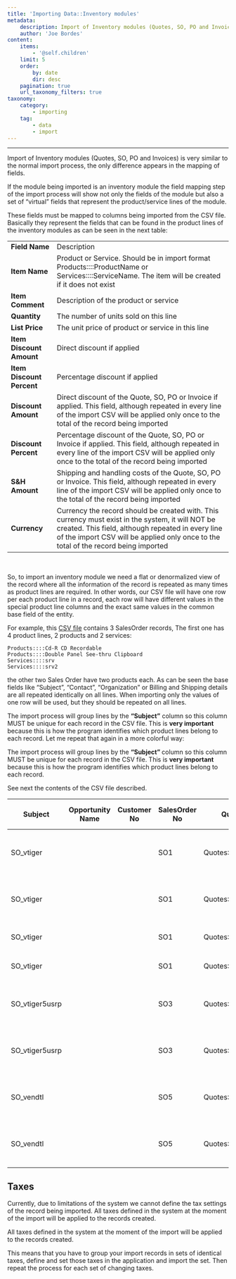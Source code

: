 ```yaml
---
title: 'Importing Data::Inventory modules'
metadata:
    description: Import of Inventory modules (Quotes, SO, PO and Invoices) is very similar to the normal import process, the only difference appears in the mapping of fields.'
    author: 'Joe Bordes'
content:
    items:
        - '@self.children'
    limit: 5
    order:
        by: date
        dir: desc
    pagination: true
    url_taxonomy_filters: true
taxonomy:
    category:
        - importing
    tag:
        - data
        - import
---
```

---

Import of Inventory modules (Quotes, SO, PO and Invoices) is very similar to the normal import process, the only difference appears in the mapping of fields.

If the module being imported is an inventory module the field mapping step of the import process will show not only the fields of the module but also a set of “virtual” fields that represent the product/service lines of the module.

These fields must be mapped to columns being imported from the CSV file. Basically they represent the fields that can be found in the product lines of the inventory modules as can be seen in the next table:

<table class="table table-striped">
<tbody>
<tr>
<td><strong>Field Name</strong></td>
<td>Description</th>
</tr>
<tr>
<td><strong>Item Name</strong></td>
<td>Product or Service. Should be in import format Products::::ProductName or Services::::ServiceName. The item will be created if it does not exist</td>
</tr>
<tr>
<td><strong>Item Comment</strong></td>
<td>Description of the product or service</td>
</tr>
<tr>
<td><strong>Quantity</strong></td>
<td>The number of units sold on this line</td>
</tr>
<tr>
<td><strong>List Price</strong></td>
<td>The unit price of product or service in this line</td>
</tr>
<tr>
<td><strong>Item Discount Amount</strong></td>
<td>Direct discount if applied</td>
</tr>
<tr>
<td><strong>Item Discount Percent</strong></td>
<td>Percentage discount if applied</td>
</tr>
<tr>
<td><strong>Discount Amount</strong></td>
<td>Direct discount of the Quote, SO, PO or Invoice if applied. This field, although repeated in every line of the import CSV will be applied only once to the total of the record being imported</td>
</tr>
<tr>
<td><strong>Discount Percent</strong></td>
<td>Percentage discount of the Quote, SO, PO or Invoice if applied. This field, although repeated in every line of the import CSV will be applied only once to the total of the record being imported</td>
</tr>
<tr>
<td><strong>S&H Amount</strong></td>
<td>Shipping and handling costs of the Quote, SO, PO or Invoice. This field, although repeated in every line of the import CSV will be applied only once to the total of the record being imported</td>
</tr>
<tr>
<td><strong>Currency</strong></td>
<td>Currency the record should be created with. This currency must exist in the system, it will NOT be created. This field, although repeated in every line of the import CSV will be applied only once to the total of the record being imported</td>
</tr>
</tbody>
</table>
<br>

So, to import an inventory module we need a flat or denormalized view of the record where all the information of the record is repeated as many times as product lines are required. In other words, our CSV file will have one row per each product line in a record, each row will have different values in the special product line columns and the exact same values in the common base field of the entity.

For example, this [CSV file](sales_order.csv) contains 3 SalesOrder records, The first one has 4 product lines, 2 products and 2 services:

```
Products::::Cd-R CD Recordable
Products::::Double Panel See-thru Clipboard
Services::::srv
Services::::srv2
```

the other two Sales Order have two products each. As can be seen the base fields like “Subject”, “Contact”, “Organization” or Billing and Shipping details are all repeated identically on all lines. When importing only the values of one row will be used, but they should be repeated on all lines.

The import process will group lines by the **“Subject”** column so this column MUST be unique for each record in the CSV file. This is **very important** because this is how the program identifies which product lines belong to each record. Let me repeat that again in a more colorful way:

<div class="notices red">
The import process will group lines by the <strong> “Subject” </strong> column so this column MUST be unique for each record in the CSV file. This is <strong> very important </strong> because this is how the program identifies which product lines belong to each record.
</div>

See next the contents of the CSV file described.




<table class="table table-striped">
	<thead>
	<tr class="row0">
		<th class="col0">Subject</th><th class="col1">Opportunity Name</th><th class="col2">Customer No</th><th class="col3">SalesOrder No</th><th class="col4">Quote Name</th><th class="col5">Purchase Order</th><th class="col6">Contact Name</th><th class="col7">Due Date</th><th class="col8">Carrier</th><th class="col9">Pending</th><th class="col10">Status</th><th class="col11">Sales Commission</th><th class="col12">Excise Duty</th><th class="col13">Organization Name</th><th class="col14">Assigned To</th><th class="col15">Created Time</th><th class="col16">Modified Time</th><th class="col17">Billing Address</th><th class="col18">Shipping Address</th><th class="col19">Billing <span class="search_hit">PO</span> Box</th><th class="col20">Shipping <span class="search_hit">PO</span> Box</th><th class="col21">Billing City</th><th class="col22">Shipping City</th><th class="col23">Billing State</th><th class="col24">Shipping State</th><th class="col25">Billing Postal Code</th><th class="col26">Shipping Postal Code</th><th class="col27">Billing Country</th><th class="col28">Shipping Country</th><th class="col29">Terms &amp; Conditions</th><th class="col30">Description</th><th class="col31">Enable Recurring</th><th class="col32">Frequency</th><th class="col33">Start Period</th><th class="col34">End Period</th><th class="col35">Payment Duration</th><th class="col36">Invoice Status</th><th class="col37">Adjustment</th><th class="col38">Total</th><th class="col39">Sub Total</th><th class="col40">Tax Type</th><th class="col41">Discount Amount</th><th class="col42">Discount Percent</th><th class="col43">S&amp;H Amount</th><th class="col44">Currency</th><th class="col45">Item Name</th><th class="col46">Quantity</th><th class="col47">List Price</th><th class="col48">Item Comment</th><th class="col49">Item Discount Amount</th><th class="col50">Item Discount Percent</th><th class="col51">VAT</th><th class="col52">Sales</th><th class="col53">Service</th><th class="col54">V.A.T.</th>
	</tr>
	</thead>
	<tbody><tr class="row1">
		<td class="col0"><span class="search_hit">SO</span>_vtiger</td><td class="col1"> </td><td class="col2"> </td><td class="col3"><span class="search_hit">SO</span>1</td><td class="col4"><span class="search_hit">Quotes</span>::::Vendor_Quote</td><td class="col5"> </td><td class="col6">Contacts::::Jones Barbara</td><td class="col7">2015-04-13</td><td class="col8">FedEx</td><td class="col9"> </td><td class="col10">Created</td><td class="col11">0.00</td><td class="col12">0.00</td><td class="col13">Accounts::::t3M Invest A/S</td><td class="col14">admin</td><td class="col15">2014-06-26 23:12:15</td><td class="col16">2015-06-02 20:44:51</td><td class="col17">999 Baker Way</td><td class="col18">123 Anywhere Street</td><td class="col19"> </td><td class="col20"> </td><td class="col21">San Mateo</td><td class="col22">San Jose</td><td class="col23">CA</td><td class="col24">CA</td><td class="col25">15191</td><td class="col26">63999</td><td class="col27">USA</td><td class="col28">USA</td><td class="col29"> </td><td class="col30"> </td><td class="col31">0</td><td class="col32"> </td><td class="col33"> </td><td class="col34"> </td><td class="col35"> </td><td class="col36"> </td><td class="col37">100.000</td><td class="col38">4232.900</td><td class="col39">4182.900</td><td class="col40">individual</td><td class="col41">100.000</td><td class="col42">0.00</td><td class="col43">50.000</td><td class="col44">USA Dollars</td><td class="col45">Products::::Cd-R CD Recordable</td><td class="col46">3.00</td><td class="col47">130.000</td><td class="col48">This is test comment for product of <span class="search_hit">Quotes</span></td><td class="col49">20.000</td><td class="col50">0.00</td><td class="col51">14.50</td><td class="col52">0.00</td><td class="col53">12.50</td><td class="col54">0.00</td>
	</tr>
	<tr class="row2">
		<td class="col0"><span class="search_hit">SO</span>_vtiger</td><td class="col1"> </td><td class="col2"> </td><td class="col3"><span class="search_hit">SO</span>1</td><td class="col4"><span class="search_hit">Quotes</span>::::Vendor_Quote</td><td class="col5"> </td><td class="col6">Contacts::::Jones Barbara</td><td class="col7">2015-04-13</td><td class="col8">FedEx</td><td class="col9"> </td><td class="col10">Created</td><td class="col11">0.00</td><td class="col12">0.00</td><td class="col13">Accounts::::t3M Invest A/S</td><td class="col14">admin</td><td class="col15">2014-06-26 23:12:15</td><td class="col16">2015-06-02 20:44:51</td><td class="col17">999 Baker Way</td><td class="col18">123 Anywhere Street</td><td class="col19"> </td><td class="col20"> </td><td class="col21">San Mateo</td><td class="col22">San Jose</td><td class="col23">CA</td><td class="col24">CA</td><td class="col25">15191</td><td class="col26">63999</td><td class="col27">USA</td><td class="col28">USA</td><td class="col29"> </td><td class="col30"> </td><td class="col31">0</td><td class="col32"> </td><td class="col33"> </td><td class="col34"> </td><td class="col35"> </td><td class="col36"> </td><td class="col37">100.000</td><td class="col38">4232.900</td><td class="col39">4182.900</td><td class="col40">individual</td><td class="col41">100.000</td><td class="col42">0.00</td><td class="col43">50.000</td><td class="col44">USA Dollars</td><td class="col45">Products::::Double Panel See-thru Clipboard</td><td class="col46">3.00</td><td class="col47">1230.000</td><td class="col48">This is test comment for product of SalesOrder</td><td class="col49">200.000</td><td class="col50">0.00</td><td class="col51">0.00</td><td class="col52">0.00</td><td class="col53">0.00</td><td class="col54">0.00</td>
	</tr>
	<tr class="row3">
		<td class="col0"><span class="search_hit">SO</span>_vtiger</td><td class="col1"> </td><td class="col2"> </td><td class="col3"><span class="search_hit">SO</span>1</td><td class="col4"><span class="search_hit">Quotes</span>::::Vendor_Quote</td><td class="col5"> </td><td class="col6">Contacts::::Jones Barbara</td><td class="col7">2015-04-13</td><td class="col8">FedEx</td><td class="col9"> </td><td class="col10">Created</td><td class="col11">0.00</td><td class="col12">0.00</td><td class="col13">Accounts::::t3M Invest A/S</td><td class="col14">admin</td><td class="col15">2014-06-26 23:12:15</td><td class="col16">2015-06-02 20:44:51</td><td class="col17">999 Baker Way</td><td class="col18">123 Anywhere Street</td><td class="col19"> </td><td class="col20"> </td><td class="col21">San Mateo</td><td class="col22">San Jose</td><td class="col23">CA</td><td class="col24">CA</td><td class="col25">15191</td><td class="col26">63999</td><td class="col27">USA</td><td class="col28">USA</td><td class="col29"> </td><td class="col30"> </td><td class="col31">0</td><td class="col32"> </td><td class="col33"> </td><td class="col34"> </td><td class="col35"> </td><td class="col36"> </td><td class="col37">100.000</td><td class="col38">4232.900</td><td class="col39">4182.900</td><td class="col40">individual</td><td class="col41">100.000</td><td class="col42">0.00</td><td class="col43">50.000</td><td class="col44">USA Dollars</td><td class="col45">Services::::srv</td><td class="col46">3.00</td><td class="col47">1.000</td><td class="col48"> </td><td class="col49">0.000</td><td class="col50">0.00</td><td class="col51">0.00</td><td class="col52">0.00</td><td class="col53">0.00</td><td class="col54">0.00</td>
	</tr>
	<tr class="row4">
		<td class="col0"><span class="search_hit">SO</span>_vtiger</td><td class="col1"> </td><td class="col2"> </td><td class="col3"><span class="search_hit">SO</span>1</td><td class="col4"><span class="search_hit">Quotes</span>::::Vendor_Quote</td><td class="col5"> </td><td class="col6">Contacts::::Jones Barbara</td><td class="col7">2015-04-13</td><td class="col8">FedEx</td><td class="col9"> </td><td class="col10">Created</td><td class="col11">0.00</td><td class="col12">0.00</td><td class="col13">Accounts::::t3M Invest A/S</td><td class="col14">admin</td><td class="col15">2014-06-26 23:12:15</td><td class="col16">2015-06-02 20:44:51</td><td class="col17">999 Baker Way</td><td class="col18">123 Anywhere Street</td><td class="col19"> </td><td class="col20"> </td><td class="col21">San Mateo</td><td class="col22">San Jose</td><td class="col23">CA</td><td class="col24">CA</td><td class="col25">15191</td><td class="col26">63999</td><td class="col27">USA</td><td class="col28">USA</td><td class="col29"> </td><td class="col30"> </td><td class="col31">0</td><td class="col32"> </td><td class="col33"> </td><td class="col34"> </td><td class="col35"> </td><td class="col36"> </td><td class="col37">100.000</td><td class="col38">4232.900</td><td class="col39">4182.900</td><td class="col40">individual</td><td class="col41">100.000</td><td class="col42">0.00</td><td class="col43">50.000</td><td class="col44">USA Dollars</td><td class="col45">Services::::srv2</td><td class="col46">22.00</td><td class="col47">10.000</td><td class="col48"> </td><td class="col49">0.000</td><td class="col50">0.00</td><td class="col51">0.00</td><td class="col52">0.00</td><td class="col53">0.00</td><td class="col54">0.00</td>
	</tr>
	<tr class="row5">
		<td class="col0"><span class="search_hit">SO</span>_vtiger5usrp</td><td class="col1"> </td><td class="col2"> </td><td class="col3"><span class="search_hit">SO</span>3</td><td class="col4"><span class="search_hit">Quotes</span>::::Vendor_Quote</td><td class="col5"> </td><td class="col6">Contacts::::Miller Maria</td><td class="col7">2007-08-11</td><td class="col8">USPS</td><td class="col9"> </td><td class="col10">Approved</td><td class="col11">0.00</td><td class="col12">0.00</td><td class="col13">Accounts::::demovtiger</td><td class="col14">admin</td><td class="col15">2014-06-26 23:12:17</td><td class="col16">2014-06-26 23:12:17</td><td class="col17">345 Sugar Blvd.</td><td class="col18">123 Anywhere Street</td><td class="col19"> </td><td class="col20"> </td><td class="col21">San Francisco</td><td class="col22">San Jose</td><td class="col23">CA</td><td class="col24">CA</td><td class="col25">82696</td><td class="col26">63999</td><td class="col27">USA</td><td class="col28">USA</td><td class="col29"> </td><td class="col30"> </td><td class="col31">0</td><td class="col32"> </td><td class="col33"> </td><td class="col34"> </td><td class="col35"> </td><td class="col36"> </td><td class="col37">100.000</td><td class="col38">1080.000</td><td class="col39">1030.000</td><td class="col40">individual</td><td class="col41">100.000</td><td class="col42">0.00</td><td class="col43">50.000</td><td class="col44">USA Dollars</td><td class="col45">Products::::Vtiger 5 Users Pack</td><td class="col46">1.00</td><td class="col47">1230.000</td><td class="col48">This is test comment for product of SalesOrder</td><td class="col49">200.000</td><td class="col50">0.00</td><td class="col51">0.00</td><td class="col52">0.00</td><td class="col53">0.00</td><td class="col54">0.00</td>
	</tr>
	<tr class="row6">
		<td class="col0"><span class="search_hit">SO</span>_vtiger5usrp</td><td class="col1"> </td><td class="col2"> </td><td class="col3"><span class="search_hit">SO</span>3</td><td class="col4"><span class="search_hit">Quotes</span>::::Vendor_Quote</td><td class="col5"> </td><td class="col6">Contacts::::Miller Maria</td><td class="col7">2007-08-11</td><td class="col8">USPS</td><td class="col9"> </td><td class="col10">Approved</td><td class="col11">0.00</td><td class="col12">0.00</td><td class="col13">Accounts::::demovtiger</td><td class="col14">admin</td><td class="col15">2014-06-26 23:12:17</td><td class="col16">2014-06-26 23:12:17</td><td class="col17">345 Sugar Blvd.</td><td class="col18">123 Anywhere Street</td><td class="col19"> </td><td class="col20"> </td><td class="col21">San Francisco</td><td class="col22">San Jose</td><td class="col23">CA</td><td class="col24">CA</td><td class="col25">82696</td><td class="col26">63999</td><td class="col27">USA</td><td class="col28">USA</td><td class="col29"> </td><td class="col30"> </td><td class="col31">0</td><td class="col32"> </td><td class="col33"> </td><td class="col34"> </td><td class="col35"> </td><td class="col36"> </td><td class="col37">100.000</td><td class="col38">1080.000</td><td class="col39">1030.000</td><td class="col40">individual</td><td class="col41">100.000</td><td class="col42">0.00</td><td class="col43">50.000</td><td class="col44">USA Dollars</td><td class="col45">Products::::Vtiger 50 Users Pack</td><td class="col46">1.00</td><td class="col47">1230.000</td><td class="col48">This is test comment for product of SalesOrder</td><td class="col49">200.000</td><td class="col50">0.00</td><td class="col51">0.00</td><td class="col52">0.00</td><td class="col53">0.00</td><td class="col54">0.00</td>
	</tr>
	<tr class="row7">
		<td class="col0"><span class="search_hit">SO</span>_vendtl</td><td class="col1"> </td><td class="col2"> </td><td class="col3"><span class="search_hit">SO</span>5</td><td class="col4"><span class="search_hit">Quotes</span>::::<span class="search_hit">SO</span>_Quote</td><td class="col5"> </td><td class="col6">Contacts::::Wilson Susan</td><td class="col7">2007-02-28</td><td class="col8">BlueDart</td><td class="col9"> </td><td class="col10">Approved</td><td class="col11">0.00</td><td class="col12">0.00</td><td class="col13">Accounts::::vtigeruser</td><td class="col14">admin</td><td class="col15">2014-06-26 23:12:19</td><td class="col16">2014-06-26 23:12:19</td><td class="col17">123 Anywhere Street</td><td class="col18">123 Anywhere Street</td><td class="col19"> </td><td class="col20"> </td><td class="col21">Sunnyvale</td><td class="col22">San Jose</td><td class="col23">CA</td><td class="col24">CA</td><td class="col25">70388</td><td class="col26">63999</td><td class="col27">USA</td><td class="col28">USA</td><td class="col29"> </td><td class="col30"> </td><td class="col31">0</td><td class="col32"> </td><td class="col33"> </td><td class="col34"> </td><td class="col35"> </td><td class="col36"> </td><td class="col37">100.000</td><td class="col38">1080.000</td><td class="col39">1030.000</td><td class="col40">individual</td><td class="col41">100.000</td><td class="col42">0.00</td><td class="col43">50.000</td><td class="col44">USA Dollars</td><td class="col45">Products::::Vtiger 5 Users Pack</td><td class="col46">1.00</td><td class="col47">1230.000</td><td class="col48">This is test comment for product of SalesOrder</td><td class="col49">200.000</td><td class="col50">0.00</td><td class="col51">0.00</td><td class="col52">0.00</td><td class="col53">0.00</td><td class="col54">0.00</td>
	</tr>
	<tr class="row8">
		<td class="col0"><span class="search_hit">SO</span>_vendtl</td><td class="col1"> </td><td class="col2"> </td><td class="col3"><span class="search_hit">SO</span>5</td><td class="col4"><span class="search_hit">Quotes</span>::::<span class="search_hit">SO</span>_Quote</td><td class="col5"> </td><td class="col6">Contacts::::Wilson Susan</td><td class="col7">2007-02-28</td><td class="col8">BlueDart</td><td class="col9"> </td><td class="col10">Approved</td><td class="col11">0.00</td><td class="col12">0.00</td><td class="col13">Accounts::::vtigeruser</td><td class="col14">admin</td><td class="col15">2014-06-26 23:12:19</td><td class="col16">2014-06-26 23:12:19</td><td class="col17">123 Anywhere Street</td><td class="col18">123 Anywhere Street</td><td class="col19"> </td><td class="col20"> </td><td class="col21">Sunnyvale</td><td class="col22">San Jose</td><td class="col23">CA</td><td class="col24">CA</td><td class="col25">70388</td><td class="col26">63999</td><td class="col27">USA</td><td class="col28">USA</td><td class="col29"> </td><td class="col30"> </td><td class="col31">0</td><td class="col32"> </td><td class="col33"> </td><td class="col34"> </td><td class="col35"> </td><td class="col36"> </td><td class="col37">100.000</td><td class="col38">1080.000</td><td class="col39">1030.000</td><td class="col40">individual</td><td class="col41">100.000</td><td class="col42">0.00</td><td class="col43">50.000</td><td class="col44">USA Dollars</td><td class="col45">Products::::Brother Ink Jet Cartridge</td><td class="col46">1.00</td><td class="col47">1230.000</td><td class="col48">This is test comment for product of SalesOrder</td><td class="col49">200.000</td><td class="col50">0.00</td><td class="col51">0.00</td><td class="col52">0.00</td><td class="col53">0.00</td><td class="col54">0.00</td>
	</tr>
</tbody></table></div>


<h2> Taxes </h2>

Currently, due to limitations of the system we cannot define the tax settings of the record being imported. All taxes defined in the system at the moment of the import will be applied to the records created.

<div class="notices red">
All taxes defined in the system at the moment of the import will be applied to the records created.
</div>

This means that you have to group your import records in sets of identical taxes, define and set those taxes in the application and import the set. Then repeat the process for each set of changing taxes.